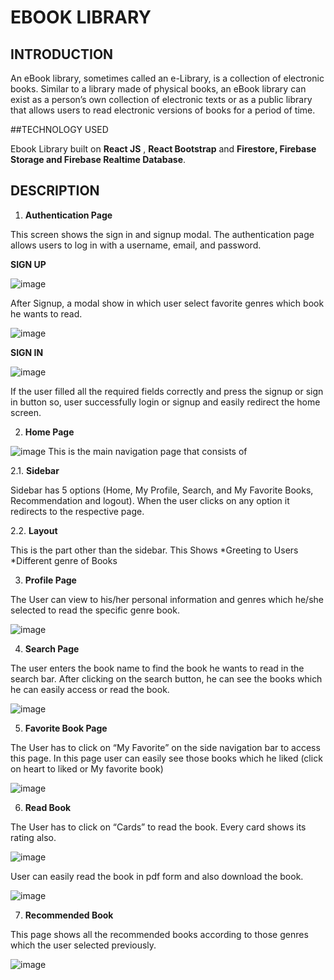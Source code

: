 # EBOOK LIBRARY

## INTRODUCTION

An eBook library, sometimes called an e-Library, is a collection of electronic books. Similar to a library made of physical books, an eBook library can exist as a person’s own collection of electronic texts or as a public library that allows users to read electronic versions of books for a period of time.

##TECHNOLOGY USED

Ebook Library built on **React JS** , **React Bootstrap**  and **Firestore, Firebase Storage and Firebase Realtime Database**.

## DESCRIPTION

1.	**Authentication Page**

This screen shows the sign in and signup modal. The authentication page allows users to log in with a username, email, and password.

**SIGN UP**


![image](https://user-images.githubusercontent.com/64039135/159793016-5f7c50ac-3f44-40b9-93f2-022fb799520f.PNG)

After Signup, a modal show in which user select favorite genres which book he wants to read.

![image](https://user-images.githubusercontent.com/64039135/159944437-a1dcfa60-984e-4581-8377-9467be4a16df.png)

**SIGN IN**

![image](https://user-images.githubusercontent.com/64039135/159670581-7bb78db8-ee57-4e44-b88b-10018963db85.PNG)

If the user filled all the required fields correctly and press the signup or sign in button so, user successfully login or signup and easily redirect the home screen.

2.	**Home Page**

![image](https://user-images.githubusercontent.com/64039135/159794027-c8b23e2a-66dc-4f7a-b624-6d2ea2cecf5b.PNG)
This is the main navigation page that consists of


2.1. 	**Sidebar**

Sidebar has 5 options (Home, My Profile, Search, and My Favorite Books, Recommendation and logout). When the user clicks on any option it redirects to the respective page.

2.2. 	**Layout**

This is the part other than the sidebar. This Shows
        *Greeting to Users
        *Different genre of Books

3.	  **Profile Page**

The User can view to his/her personal information and genres which he/she selected to read the specific genre book.

![image](https://user-images.githubusercontent.com/64039135/159937262-2fac41dc-5895-4414-b563-c513ac12c5ca.png)


4.	**Search Page**

The user enters the book name to find the book he wants to read in the search bar. After clicking on the search button, he can see the books which he can easily access or read the book.

![image](https://user-images.githubusercontent.com/64039135/159938278-d53d86ac-c18c-4a8b-a0cd-41150823266f.png)

5.	**Favorite Book Page**

The User has to click on “My Favorite” on the side navigation bar to access this page. In this page user can easily see those books which he liked (click on heart to liked or My favorite book)

![image](https://user-images.githubusercontent.com/64039135/159940809-3d726cc5-492f-4086-b1ac-43fa56b7c0a5.png)


6.	**Read Book**

The User has to click on “Cards” to read the book. Every card shows its rating also.

![image](https://user-images.githubusercontent.com/64039135/159941262-88573179-68b2-463f-85d7-969037d850ff.png)

User can easily read the book in pdf form and also download the book.

![image](https://user-images.githubusercontent.com/64039135/159941597-668c4cf8-d81a-409b-a1f2-b95ec154308b.png)


7.	**Recommended Book**

This page shows all the recommended books according to those genres which the user selected previously.

![image](https://user-images.githubusercontent.com/64039135/159942730-d188543e-228a-438e-9116-79b091dd52bb.png)

